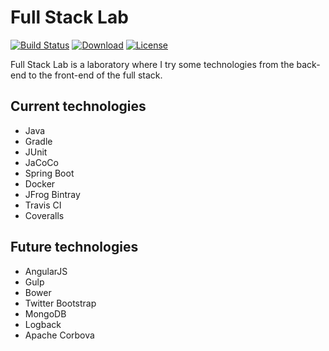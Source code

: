 # Full Stack Lab
[![Build Status](https://travis-ci.org/rocklass/fullstacklab.svg?branch=master)](https://travis-ci.org/rocklass/fullstacklab) [![Download](https://api.bintray.com/packages/rocklass/maven/fullstacklab/images/download.svg)](https://bintray.com/rocklass/maven/fullstacklab/_latestVersion) [![License](https://img.shields.io/badge/license-GPLv3-red.svg)](http://www.gnu.org/licenses/gpl-3.0.html)

Full Stack Lab is a laboratory where I try some technologies from the back-end to the front-end of the full stack.

## Current technologies
  * Java
  * Gradle
  * JUnit
  * JaCoCo
  * Spring Boot
  * Docker
  * JFrog Bintray
  * Travis CI
  * Coveralls

## Future technologies
  * AngularJS
  * Gulp
  * Bower
  * Twitter Bootstrap
  * MongoDB
  * Logback
  * Apache Corbova
